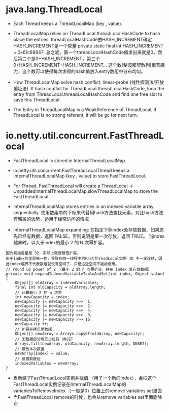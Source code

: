 # java.lang.ThreadLocal
* Each Thread keeps a ThreadLocalMap (key <ThreadLocal>, value).

* ThreadLocalMap relies on ThreadLocal.threadLocalHashCode to hash place the entries.
threadLocalHashCode由HASH_INCREMENT确定
HASH_INCREMENT是一个常量
private static final int HASH_INCREMENT = 0x61c88647;
总之呢，第一个threadLocalHashCode值求出来就是0，然后第二个是0+HASH_INCREMENT，第三个0+HASH_INCREMENT+HASH_INCREMENT…
这个数(斐波那契散列)很有魔力，这个数可以使得每次求得的hash值放入entry数组中分布均匀。

* How ThreadLocalMap solve hash conflict: linear-probe (线性探测法/开放地址法).
If hash conflict for ThreadLocal.threadLocalHashCode, loop the entry from ThreadLocal.threadLocalHashCode and find one free slot to save this ThreadLocal.

* The Entry in ThreadLocalMap is a WeakReference of ThreadLocal, if ThreadLocal is no strong referent, it will be gc for next turn.


# io.netty.util.concurrent.FastThreadLocal
* FastThreadLocal is stored in InternalThreadLocalMap.
* io.netty.util.concurrent.FastThreadLocalThread keeps a InternalThreadLocalMap (key <FastThreadLocal>, value) to store FastThreadLocal.
* For Thread,  FastThreadLocal will create a ThreadLocal<InternalThreadLocalMap> -> UnpaddedInternalThreadLocalMap.slowThreadLocalMap to store the FastThreadLocal.

* InternalThreadLocalMap stores entries in an indexed variable array sequentially.
使用数组中的下标来代替用hash方法查找元素，对比hash方法有略微的优势，适用于经常访问的情况

* InternalThreadLocalMap expanding:
在指定下标index处存放数据，如果原先已经有数据，返回 FALSE，否则说明是第一次存放，返回 TRUE。 当index越界时，以大于index的最小 2 的 N 次幂扩容。

```
因为初始容量是 32，实际上就是翻倍扩容。
由于index的全局唯一性，导致在同一线程中的FastThreadLocal实例 ID 不一定连续，因此index越界不代表数组就没有空间了，只是这些空间不能被使用。
// round up power of 2 （最小 2 的 n 次幂扩容，并在 index 处存放数据）
private void expandIndexedVariableTableAndSet(int index, Object value) {
    Object[] oldArray = indexedVariables;
    final int oldCapacity = oldArray.length;
    // 计算最小 2 的 n 次幂
    int newCapacity = index;
    newCapacity |= newCapacity >>>  1;
    newCapacity |= newCapacity >>>  2;
    newCapacity |= newCapacity >>>  4;
    newCapacity |= newCapacity >>>  8;
    newCapacity |= newCapacity >>> 16;
    newCapacity ++;
    // 扩容并拷贝原数据
    Object[] newArray = Arrays.copyOf(oldArray, newCapacity);
    // 无数据部分填充占位符 UNSET
    Arrays.fill(newArray, oldCapacity, newArray.length, UNSET);
    // 存放本次数据
    newArray[index] = value;
    // 设置新数组
    indexedVariables = newArray;
}
```
* 当新建了FastThreadLocal实例并赋值 （用了一个新的index），会把这个FastThreadLocal实例记录在InternalThreadLocalMap的variablesToRemoveIndex （一般是0）位置上的remove variables set里面
* 当FastThreadLocal remove的时候，也会从remove variables set里面删除它